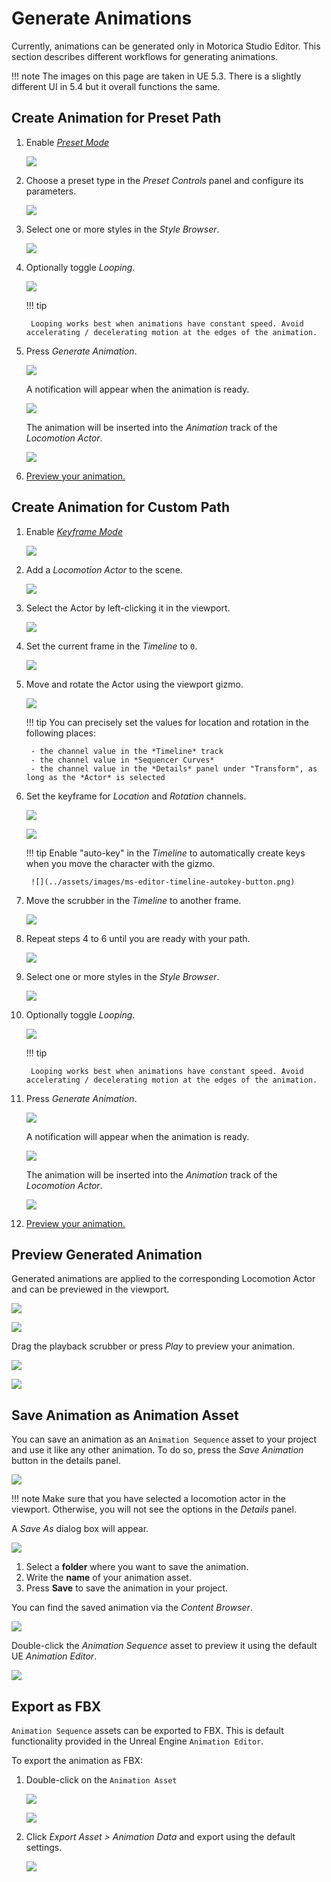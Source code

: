 # Generate Animations

Currently, animations can be generated only in Motorica Studio Editor. This section describes different workflows for generating animations.

!!! note
    The images on this page are taken in UE 5.3. There is a slightly different UI in 5.4 but it overall functions the same.

## Create Animation for Preset Path

1. Enable [*Preset Mode*](ui-editor-modes.md#preset-mode)

    ![](../assets/images/ms-editor-toolbar-editor-mode-preset.png)

1. Choose a preset type in the *Preset Controls* panel and configure its parameters.

    ![](../assets/images/ms-editor-preset-controls-panel-configured.png)

1. Select one or more styles in the *Style Browser*.

    ![](../assets/images/ms-editor-style-browser-selected-style-with-style-mixer.png)

1. Optionally toggle *Looping*.

    ![](../assets/images/ms-editor-loop-animation-toggle.png)

    !!! tip

        Looping works best when animations have constant speed. Avoid accelerating / decelerating motion at the edges of the animation.

1. Press *Generate Animation*.

    ![](../assets/images/ms-editor-generate-animation-button.png)

    A notification will appear when the animation is ready.

    ![](../assets/images/ms-editor-animation-generated-notification.png)

    The animation will be inserted into the *Animation* track of the *Locomotion Actor*.

    ![](../assets/images/ms-editor-timeline-animation-track-with-animation.png)

1. [Preview your animation.](#preview-generated-animation)

## Create Animation for Custom Path

1. Enable [*Keyframe Mode*](ui-editor-modes.md#keyframe-mode)

    ![](../assets/images/ms-editor-toolbar-editor-mode-keyframe.png)

1. Add a *Locomotion Actor* to the scene.

    ![](../assets/images/ms-editor-toolbar-add-actor-button.png)

1. Select the Actor by left-clicking it in the viewport.

    ![](../assets/images/ms-editor-viewport-with-character-tpose.png)

1. Set the current frame in the *Timeline* to `0`.

    ![](../assets/images/ms-editor-timeline-scrubber-at-zero.png)

1. Move and rotate the Actor using the viewport gizmo.
    
    ![](../assets/images/ms-editor-viewport-gizmo.png)

    !!! tip
        You can precisely set the values for location and rotation in the following places:
        
        - the channel value in the *Timeline* track
        - the channel value in *Sequencer Curves*
        - the channel value in the *Details* panel under "Transform", as long as the *Actor* is selected
        
1. Set the keyframe for *Location* and *Rotation* channels.

    ![](../assets/images/ms-editor-timeline-add-keyframe.png)

    ![](../assets/images/ms-editor-timeline-keyframes-added.png)

    !!! tip
        Enable "auto-key" in the *Timeline* to automatically create keys when you move the character with the gizmo.

        ![](../assets/images/ms-editor-timeline-autokey-button.png)

1. Move the scrubber in the *Timeline* to another frame.

    ![](../assets/images/ms-editor-timeline-scrubber-at-two-with-key.png)

1. Repeat steps 4 to 6 until you are ready with your path.

    ![](../assets/images/ms-editor-timeline-filled-with-curve-editor.png)

1. Select one or more styles in the *Style Browser*.

    ![](../assets/images/ms-editor-style-browser-selected-style-with-style-mixer.png)

1. Optionally toggle *Looping*.

    ![](../assets/images/ms-editor-loop-animation-toggle.png)

    !!! tip

        Looping works best when animations have constant speed. Avoid accelerating / decelerating motion at the edges of the animation.

1. Press *Generate Animation*.

    ![](../assets/images/ms-editor-generate-animation-button.png)

    A notification will appear when the animation is ready.

    ![](../assets/images/ms-editor-animation-generated-notification.png)

    The animation will be inserted into the *Animation* track of the *Locomotion Actor*.

    ![](../assets/images/ms-editor-timeline-animation-track-with-animation.png)

1. [Preview your animation.](#preview-generated-animation)

## Preview Generated Animation

Generated animations are applied to the corresponding Locomotion Actor and can be previewed in the viewport.

![](../assets/images/ms-editor-viewport-with-character-animated.png)

![](../assets/images/ms-editor-timeline-with-viewport-animation-slides.png)

Drag the playback scrubber or press *Play* to preview your animation.

![](../assets/images/ms-editor-timeline-scrubber-at-two-with-key.png)

![](../assets/images/ue-sequencer-play-button.png)

## Save Animation as Animation Asset

You can save an animation as an `Animation Sequence` asset to your project and use it like any other animation. To do so, press the *Save Animation* button in the details panel.

![](../assets/images/ms-editor-save-animation-button.png)

!!! note
    Make sure that you have selected a locomotion actor in the viewport. Otherwise, you will not see the options in the *Details* panel.

A *Save As* dialog box will appear.

![](../assets/images/ms-editor-save-animation-dialog.png)

1. Select a **folder** where you want to save the animation.
2. Write the **name** of your animation asset.
3. Press **Save** to save the animation in your project.

You can find the saved animation via the *Content Browser*.

![](../assets/images/ue-content-browser-saved-animation-asset.png)

Double-click the *Animation Sequence* asset to preview it using the default UE *Animation Editor*.

![](../assets/images/ue-animation-editor-with-motorica-animation.png)

## Export as FBX

`Animation Sequence` assets can be exported to FBX. This is default functionality provided in the Unreal Engine `Animation Editor`.

To export the animation as FBX:

1. Double-click on the `Animation Asset`

    ![](../assets/images/ue-content-browser-saved-animation-asset-arrow.png)

    ![](../assets/images/ue-animation-editor-with-motorica-animation.png)

2. Click *Export Asset > Animation Data* and export using the default settings.

    ![](../assets/images/ue-animation-editor-export-asset-animation-data.png)
